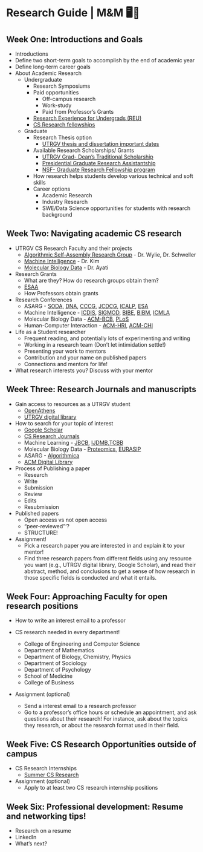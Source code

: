 # Research Guide | M&M 🖥🧪

## Week One: Introductions and Goals
- Introductions
- Define two short-term goals to accomplish by the end of academic year
- Define long-term career goals
- About Academic Research
  - Undergraduate
    - Research Symposiums
    - Paid opportunities
      - Off-campus research 
      - Work-study
      - Paid from Professor’s Grants
    - [Research Experience for Undergrads (REU)](https://www.nsf.gov/funding/pgm_summ.jsp?pims_id=5517)
    - [CS Research fellowships](https://www.pathwaystoscience.org/Discipline.aspx?sort=TEC-ComputerSci_Computer%20Sciences#Undergraduate%20Students)
   - Graduate
     - Research Thesis option
       - [UTRGV thesis and dissertation important dates](https://www.utrgv.edu/graduate/for-new-and-current-students/thesis-and-dissertation/index.htm)
     - Available Research Scholarships/ Grants
       - [UTRGV Grad- Dean’s Traditional Scholarship](https://www.utrgv.edu/graduate/funding/traditional-deans-scholarship/index.htm)
       - [Presidential Graduate Research Assistantship](https://www.utrgv.edu/chemistry/_files/documents/pres-gra-f18.pdf)
       - [NSF- Graduate Research Fellowship program](https://www.nsfgrfp.org)
     - How research helps students develop various technical and soft skills
     - Career options 
       - Academic Research
       - Industry Research
       - SWE/Data Science opportunities for students with research background 

## Week Two: Navigating academic CS research 
- UTRGV CS Research Faculty and their projects
  - [Algorithmic Self-Assembly Research Group](https://asarg.hackresearch.com/main/) - Dr. Wylie, Dr. Schweller
  - [Machine Intelligence](http://donkim22.dreamhosters.com/) - Dr. Kim
  - [Molecular Biology Data](https://faculty.utrgv.edu/marzieh.ayati/research.html) - Dr. Ayati
- Research Grants 
  - What are they? How do research groups obtain them?
  - [ESAA](https://www.utrgv.edu/engaged/esaa/index.htm)
  - How Professors obtain grants
- Research Conferences
  - ASARG - [SODA](https://www.siam.org/conferences/cm/conference/soda21), [DNA](http://dna27.iopconfs.org/Home), [CCCG](https://www.cccg.ca/), [JCDCG](http://www.alg.cei.uec.ac.jp/itohiro/JCDCGG/), [ICALP](http://easyconferences.eu/icalp2021/), [ESA](http://esa-symposium.org/)
  - Machine Intelligence - [ICDIS](https://www.icdis.org/), [SIGMOD](https://sigmod.org/), [BIBE](https://www.ieeebibe2020.org/), [BIBM](https://ieeebibm.org/BIBM2021/), [ICMLA](https://www.icmla-conference.org/)
  - Molecular Biology Data - [ACM-BCB](http://acm-bcb.org/), [PLoS](https://plos.org/)
  - Human-Computer Interaction - [ACM-HRI](https://humanrobotinteraction.org/2022/), [ACM-CHI](https://chi.acm.org/)
- Life as a Student researcher
  - Frequent reading, and potentially lots of experimenting and writing
  - Working in a research team (Don’t let intimidation settle!)
  - Presenting your work to mentors
  - Contribution and your name on published papers
  - Connections and mentors  for life!
- What research interests you?  Discuss with your mentor

## Week Three: Research Journals and manuscripts
- Gain access to resources as a UTRGV student
  - [OpenAthens](https://www.openathens.net)
  - [UTRGV digital library](https://www.utrgv.edu/library/)
- How to search for your topic of interest
  - [Google Scholar](scholar.google.com/)
  - [CS Research Journals](https://www.springer.com/gp/computer-science/all-journals-in-computer-science)
  - Machine Learning - [JBCB](https://www.worldscientific.com/worldscinet/jbcb?campaignid=336010695&adgroupid=23075846775&creative=88596011175&keyword=&gclid=Cj0KCQjwo-aCBhC-ARIsAAkNQisLTFgHv6en0N5StVXHk7ljBEZhY7Yz5ProwRXKTaL_x4VtVB9Xo4saAujGEALw_wcB), [IJDMB](https://www.inderscience.com/jhome.php?jcode=ijdmb),[TCBB](https://dl.acm.org/journal/tcbb)
  - Molecular Biology Data - [Proteomics](https://analyticalsciencejournals.onlinelibrary.wiley.com/journal/16159861), [EURASIP](https://bsb-eurasipjournals.springeropen.com/)
  - ASARG - [Algorithmica](https://www.springer.com/journal/453)
  - [ACM Digital Library](https://dl.acm.org/)
- Process of Publishing a paper
  - Research
  - Write
  - Submission
  - Review
  - Edits
  - Resubmission
- Published papers
  - Open access vs not open access 
  - “peer-reviewed”‘? 
  - STRUCTURE!
- Assignment!
  - Pick a research paper you are interested in and explain it to your mentor!
  - Find three research papers from different fields using any resource you want (e.g., UTRGV digital library, Google Scholar), and read their abstract, method, and conclusions to get a sense of how research in those specific fields is conducted and what it entails.
	
## Week Four: Approaching Faculty for open research positions
- How to write an interest email to a professor
- CS research needed in every department!
  - College of Engineering and Computer Science
  - Department of Mathematics
  - Department of Biology, Chemistry, Physics
  - Department of Sociology
  - Department of Psychology
  - School of Medicine
  - College of Business

- Assignment (optional)
  - Send a interest email to a research professor 
  - Go to a professor’s office hours or schedule an appointment, and ask questions about their research! For instance, ask about the topics they research, or about the research format used in their field.

## Week Five: CS Research Opportunities outside of campus
- CS Research Internships 
  - [Summer CS Research](https://www.mtholyoke.edu/~blerner/summer.html)
- Assignment (optional)
  - Apply to at least two CS research internship positions


## Week Six: Professional development: Resume and networking tips!
- Research on a resume
- LinkedIn
- What’s next?




